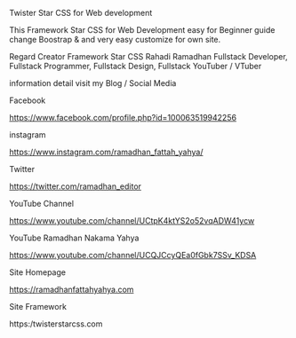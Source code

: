 Twister Star CSS for Web development 

This Framework Star CSS for Web Development easy for Beginner guide change Boostrap & and very easy customize for own site.

Regard Creator Framework Star CSS
Rahadi Ramadhan
Fullstack Developer, Fullstack Programmer, Fullstack Design, Fullstack YouTuber / VTuber



information detail visit my Blog / Social Media

Facebook 

https://www.facebook.com/profile.php?id=100063519942256

instagram

https://www.instagram.com/ramadhan_fattah_yahya/

Twitter

https://twitter.com/ramadhan_editor

YouTube Channel

https://www.youtube.com/channel/UCtpK4ktYS2o52vqADW41ycw

YouTube Ramadhan Nakama Yahya 

https://www.youtube.com/channel/UCQJCcyQEa0fGbk7SSv_KDSA

Site Homepage

https://ramadhanfattahyahya.com


Site Framework 

https:/twisterstarcss.com
